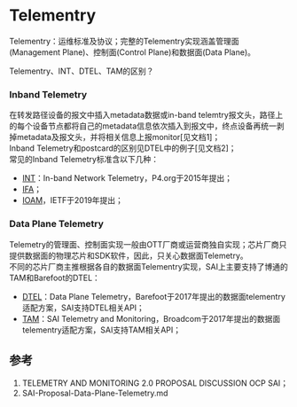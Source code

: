 
# Telementry
Telementry：运维标准及协议；完整的Telementry实现涵盖管理面(Management Plane)、控制面(Control Plane)和数据面(Data Plane)。

Telementry、INT、DTEL、TAM的区别？
### Inband Telemetry
在转发路径设备的报文中插入metadata数据或in-band telemtry报文头，路径上的每个设备节点都将自己的metadata信息依次插入到报文中，终点设备再统一剥掉metadata及报文头，并将相关信息上报monitor[见文档1]；  
Inband Telemetry和postcard的区别见DTEL中的例子[见文档2]；  
常见的Inband Telemetry标准含以下几种：
- [INT](int.md)：In-band Network Telemetry，P4.org于2015年提出；
- [IFA](https://datatracker.ietf.org/doc/draft-kumar-ippm-ifa/)；
- [IOAM](https://github.com/CiscoDevNet/iOAM)，IETF于2019年提出；  

### Data Plane Telemetry
Telemetry的管理面、控制面实现一般由OTT厂商或运营商独自实现；芯片厂商只提供数据面的物理芯片和SDK软件，因此，只关心数据面Telemetry。  
不同的芯片厂商主推根据各自的数据面Telementry实现，SAI上主要支持了博通的TAM和Barefoot的DTEL：
- [DTEL](dtel.md)：Data Plane Telemetry，Barefoot于2017年提出的数据面telementry适配方案，SAI支持DTEL相关API；
- [TAM](tam.md)：SAI Telemetry and Monitoring，Broadcom于2017年提出的数据面telementry适配方案，SAI支持TAM相关API；

## 参考
1. TELEMETRY AND MONITORING 2.0 PROPOSAL DISCUSSION OCP SAI；
2. SAI-Proposal-Data-Plane-Telemetry.md
